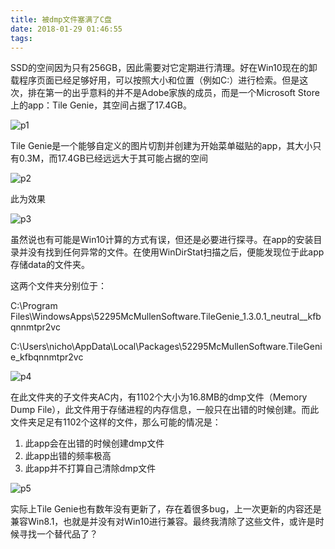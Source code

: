 ```yaml
---
title: 被dmp文件塞满了C盘
date: 2018-01-29 01:46:55
tags:
---
```

SSD的空间因为只有256GB，因此需要对它定期进行清理。好在Win10现在的卸载程序页面已经足够好用，可以按照大小和位置（例如C:）进行检索。但是这次，排在第一的出乎意料的并不是Adobe家族的成员，而是一个Microsoft Store上的app：Tile Genie，其空间占据了17.4GB。

![p1](https://fz9n3q.bn1304.livefilestore.com/y4mtAzZEJxJ7vJz9REYluObiXl2CmHPR08SpNJPaZw962M5SgQPF4BezJZ53h5ta4K8iQSBaYqgsPhV2FKPzuJeHX8Dreqc6m2lDHTs_GWquwpotnkENjUEUgTbpWOP6KfREUxo3ZLa3Hang6hRS2wDmYRTzZuZKM2mn-urMSmyHkaiWUzLL1UA7_iZG22QFka4q9-bCnLV1j4zsNm3CKTA-A?width=1039&height=1135&cropmode=none)

Tile Genie是一个能够自定义的图片切割并创建为开始菜单磁贴的app，其大小只有0.3M，而17.4GB已经远远大于其可能占据的空间

![p2](https://fp9e3q.bn1304.livefilestore.com/y4mVqpfHC-GJUdCXJOdvfd8Qa5jYozp7Ss3tpi0IvwYHJA4b164ggGU8EsCAhD2e3ofuUr0i_5QaCPMx8JhxfmyTR-rnCViSbcbR1XicXvtfIkBIKOayS9OBBJ1ESS_n6HqWJWUok3-MNrERrjEOteFSWLnij8NNGJf0Fna2CD5vrBsxMGotMZzZsLbb8S93Ez42J4hbVtfAXZpQSoxpjnaNA?width=1814&height=874&cropmode=none)

此为效果

![p3](https://fp9f3q.bn1304.livefilestore.com/y4m-1tHVctB1B5UY008vrI7iSed2Y3TWhHIJk4bRi4c739lXzKcoF9amDUHQaYzh8TQx-ZZB6Kqx7KKjHBVD6-9_NV4oUtm0DYKBNJPENFhTwVrkEbz-m-4oHYEfflGdMXvwN88tD3loeeokvGxJmvao5P2gYuXLPbgSpjaung3n0G0if-1k5WZTMchC2wSFmBHNyphS5AthESYxoRfq2xAcw?width=1291&height=1447&cropmode=none)

虽然说也有可能是Win10计算的方式有误，但还是必要进行探寻。在app的安装目录并没有找到任何异常的文件。在使用WinDirStat扫描之后，便能发现位于此app存储data的文件夹。

这两个文件夹分别位于：

C:\Program Files\WindowsApps\52295McMullenSoftware.TileGenie_1.3.0.1_neutral__kfbqnnmtpr2vc

C:\Users\nicho\AppData\Local\Packages\52295McMullenSoftware.TileGenie_kfbqnnmtpr2vc

![p4](https://fp9h3q.bn1304.livefilestore.com/y4maI0N3bhXSy3EDRCvgpR_YaYzsFDxVY0as4s12RkTMMM0CM6dE5qpeTF1k-rL0U7RMv1eh63QazN22zODkFwXraCH8Lb606JAyH8Y_9yclbCxzrRpMePBIszCJnh4p1m9J3vMGdNCw_eDlyyGvVk384LacnAEQDFWBtypcH9zxG_WHJb9P2h1xTQQ-1hxRJhAakD2CfpCWQOKeJ7IxouETA?width=2732&height=1472&cropmode=none)

在此文件夹的子文件夹AC内，有1102个大小为16.8MB的dmp文件（Memory Dump File），此文件用于存储进程的内存信息，一般只在出错的时候创建。而此文件夹足足有1102个这样的文件，那么可能的情况是：
1. 此app会在出错的时候创建dmp文件
2. 此app出错的频率极高
3. 此app并不打算自己清除dmp文件

![p5](https://fp9g3q.bn1304.livefilestore.com/y4mU54YR-abr411Q72asENHJeW-f7kpon5YC2Wczvg8yCnVTgHrE6RbsJhh6gUI4lsLaLU9UTa1a4EMC_dxhmJnkndFv6LXZJHXxbTB7_UdIx16ffxuxBbZ6PPqzxDZnEplk9eWIg69SAAgD7Q632ZTpUST3JqHAjUjfqb0S_tUD3YOhlD8Q2dCJ_GDPgS8FqXrvTlRMDTL_h2P1X-FOacAhw?width=1744&height=1173&cropmode=none)

实际上Tile Genie也有数年没有更新了，存在着很多bug，上一次更新的内容还是兼容Win8.1，也就是并没有对Win10进行兼容。最终我清除了这些文件，或许是时候寻找一个替代品了？